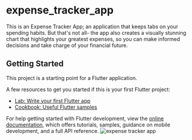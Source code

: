 # expense_tracker_app

This is an Expense Tracker App; an application that keeps tabs on your spending habits. But that's not all- the app also creates a visually stunning chart that highlights your greatest expenses, so you can make informed decisions and take charge of your financial future.

## Getting Started

This project is a starting point for a Flutter application.

A few resources to get you started if this is your first Flutter project:

- [Lab: Write your first Flutter app](https://docs.flutter.dev/get-started/codelab)
- [Cookbook: Useful Flutter samples](https://docs.flutter.dev/cookbook)

For help getting started with Flutter development, view the
[online documentation](https://docs.flutter.dev/), which offers tutorials,
samples, guidance on mobile development, and a full API reference.
![expense tracker app](https://github.com/Progresschuke/flutter_demo/assets/121574971/f2e25037-2f23-46df-b833-7096fa884154)
